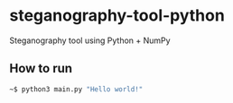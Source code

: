 # steganography-tool-python

Steganography tool using Python + NumPy


## How to run

```bash
~$ python3 main.py "Hello world!"
```
